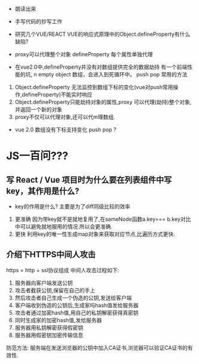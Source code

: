 - 朗读出来
- 手写代码的抄写工作
- 研究几个VUE/REACT
VUE的响应式原理中的Object.defineProperty有什么缺陷?

- proxy可以代理整个对象 defineProperty 每个属性单独代理

- 在vue2.0中,defineProperty并没有对数组提供完全的数据劫持
  有一个前端性能的坑, n  empty object  数组，会进入到死循环中。  push pop 常用的方法 

1. Object.defineProperty 无法监控到数组下标的变化(vue对push常用操作,defineProperty)不能实时响应
2. Object.defineProperty只能劫持对象的属性,proxy 可以代理(劫持)整个对象,并返回一个新的对象
3. proxy不仅可以代理对象,还可以代m理数组.

- vue 2.0 数组没有下标支持变化  push  pop  ?


# JS一百问???

## 写 React / Vue 项目时为什么要在列表组件中写 key，其作用是什么?
- key的作用是什么?
主要是为了diff同级比较的效率
1. 更准确
因为带key就不是就地复用了,在sameNode函数a.key=== b.key对比中可以避免就地服用的情况.所以会更准确.
2. 更快
利用key的唯一性生成map对象来获取对应节点,比遍历方式更快.
## 介绍下HTTPS中间人攻击
 https = http + ssl协议组成
中间人攻击过程如下:
1. 服务器向客户端发送公钥
2. 攻击者截获公钥,保留在自己的手上
3. 然后攻击者自己生成一个伪造的公钥,发送给客户端
4. 客户端收到伪造的公钥后,生成家吗hash值发给服务器
5. 攻击者通过加密hash值,用自己的私钥解密获得真密钥
6. 同时生成家的加密hash值,发给服务器
7. 服务器用私钥解密获得假密钥
8. 服务器用假密钥加密传输信息

防范方法:
服务端在发送浏览器的公钥中加入CA证书,浏览器可以验证CA证书的有效性.